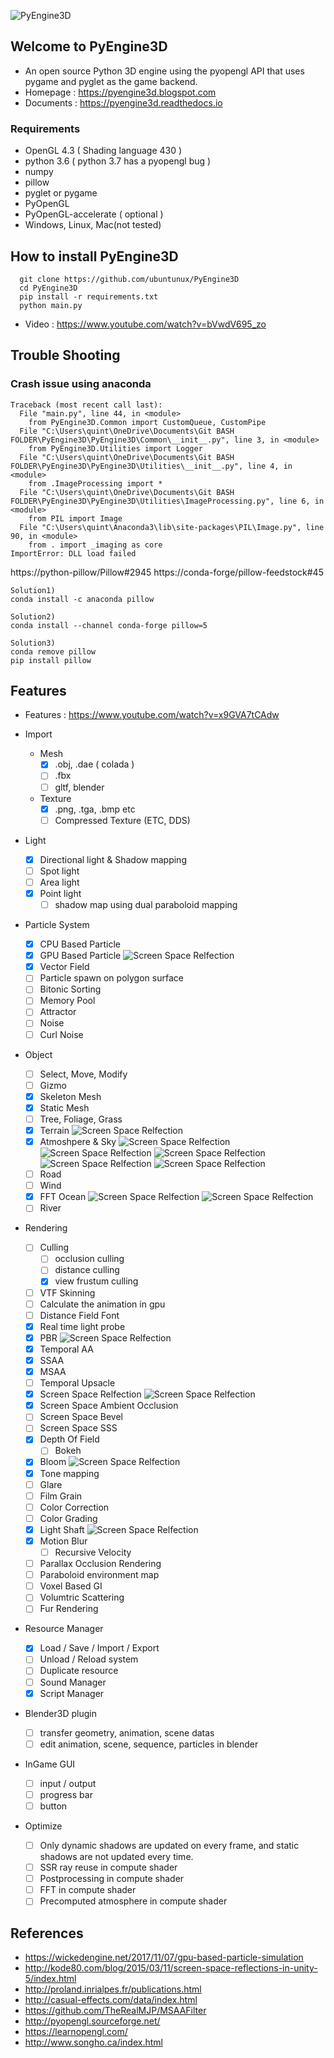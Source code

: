 ![PyEngine3D](https://github.com/ubuntunux/PyEngine3D/blob/master/PyEngine3D.png)

## Welcome to PyEngine3D
* An open source Python 3D engine using the pyopengl API that uses pygame and pyglet as the game backend.
* Homepage : https://pyengine3d.blogspot.com
* Documents : https://pyengine3d.readthedocs.io

### Requirements
 - OpenGL 4.3 ( Shading language 430 )
 - python 3.6 ( python 3.7 has a pyopengl bug )
 - numpy
 - pillow
 - pyglet or pygame
 - PyOpenGL
 - PyOpenGL-accelerate ( optional )
 - Windows, Linux, Mac(not tested)
 
## How to install PyEngine3D
```
  git clone https://github.com/ubuntunux/PyEngine3D
  cd PyEngine3D
  pip install -r requirements.txt
  python main.py
```
* Video : https://www.youtube.com/watch?v=bVwdV695_zo

## Trouble Shooting
### Crash issue using anaconda
```
Traceback (most recent call last):
  File "main.py", line 44, in <module>
    from PyEngine3D.Common import CustomQueue, CustomPipe
  File "C:\Users\quint\OneDrive\Documents\Git BASH FOLDER\PyEngine3D\PyEngine3D\Common\__init__.py", line 3, in <module>
    from PyEngine3D.Utilities import Logger
  File "C:\Users\quint\OneDrive\Documents\Git BASH FOLDER\PyEngine3D\PyEngine3D\Utilities\__init__.py", line 4, in <module>
    from .ImageProcessing import *
  File "C:\Users\quint\OneDrive\Documents\Git BASH FOLDER\PyEngine3D\PyEngine3D\Utilities\ImageProcessing.py", line 6, in <module>
    from PIL import Image
  File "C:\Users\quint\Anaconda3\lib\site-packages\PIL\Image.py", line 90, in <module>
    from . import _imaging as core
ImportError: DLL load failed
```
https://python-pillow/Pillow#2945
https://conda-forge/pillow-feedstock#45
```
Solution1)
conda install -c anaconda pillow

Solution2)
conda install --channel conda-forge pillow=5

Solution3)
conda remove pillow
pip install pillow
```

## Features
* Features : https://www.youtube.com/watch?v=x9GVA7tCAdw

* Import
    - Mesh 
        - [x] .obj, .dae ( colada )
        - [ ] .fbx 
        - [ ] gltf, blender
    - Texture
        - [x] .png, .tga, .bmp etc 
        - [ ] Compressed Texture (ETC, DDS)
* Light
    - [x] Directional light & Shadow mapping    
    - [ ] Spot light
    - [ ] Area light
    - [x] Point light
        - [ ] shadow map using dual paraboloid mapping
* Particle System
    - [x] CPU Based Particle
    - [x] GPU Based Particle
    ![Screen Space Relfection](https://github.com/ubuntunux/PyEngine3D/blob/master/images/pyengine3d_gpu_particle.png)
    - [x] Vector Field
    - [ ] Particle spawn on polygon surface
    - [ ] Bitonic Sorting
    - [ ] Memory Pool
    - [ ] Attractor
    - [ ] Noise
    - [ ] Curl Noise
* Object
    - [ ] Select, Move, Modify
    - [ ] Gizmo
    - [x] Skeleton Mesh
    - [x] Static Mesh        
    - [ ] Tree, Foliage, Grass
    - [x] Terrain
    ![Screen Space Relfection](https://github.com/ubuntunux/PyEngine3D/blob/master/images/pyengine3d_terrain.png)
    - [x] Atmoshpere & Sky
    ![Screen Space Relfection](https://github.com/ubuntunux/PyEngine3D/blob/master/images/pyengine3d_atmosphere_01.png)
    ![Screen Space Relfection](https://github.com/ubuntunux/PyEngine3D/blob/master/images/pyengine3d_atmosphere_02.png)
    ![Screen Space Relfection](https://github.com/ubuntunux/PyEngine3D/blob/master/images/pyengine3d_atmosphere_03.png)
    ![Screen Space Relfection](https://github.com/ubuntunux/PyEngine3D/blob/master/images/pyengine3d_sky_01.png)
    ![Screen Space Relfection](https://github.com/ubuntunux/PyEngine3D/blob/master/images/pyengine3d_sky_02.png)
    - [ ] Road
    - [ ] Wind
    - [x] FFT Ocean
    ![Screen Space Relfection](https://github.com/ubuntunux/PyEngine3D/blob/master/images/pyengine3d_ocean_01.png)
    ![Screen Space Relfection](https://github.com/ubuntunux/PyEngine3D/blob/master/images/pyengine3d_ocean_02.png)
    - [ ] River 
* Rendering
    - [ ] Culling
        - [ ] occlusion culling
        - [ ] distance culling
        - [x] view frustum culling
    - [ ] VTF Skinning
    - [ ] Calculate the animation in gpu
    - [ ] Distance Field Font 
    - [x] Real time light probe 
    - [x] PBR
    ![Screen Space Relfection](https://github.com/ubuntunux/PyEngine3D/blob/master/images/pyengine3d_pbr.png)
    - [x] Temporal AA
    - [x] SSAA
    - [x] MSAA
    - [ ] Temporal Upsacle
    - [x] Screen Space Relfection
    ![Screen Space Relfection](https://github.com/ubuntunux/PyEngine3D/blob/master/images/pyengine3d_ssr.png)
    - [x] Screen Space Ambient Occlusion
    - [ ] Screen Space Bevel
    - [ ] Screen Space SSS    
    - [x] Depth Of Field
        - [ ] Bokeh
    - [x] Bloom
    ![Screen Space Relfection](https://github.com/ubuntunux/PyEngine3D/blob/master/images/pyengine3d_bloom.png)
    - [x] Tone mapping
    - [ ] Glare
    - [ ] Film Grain
    - [ ] Color Correction
    - [ ] Color Grading
    - [x] Light Shaft
    ![Screen Space Relfection](https://github.com/ubuntunux/PyEngine3D/blob/master/images/pyengine3d_lightshaft.png)
    - [x] Motion Blur
        - [ ] Recursive Velocity
    - [ ] Parallax Occlusion Rendering
    - [ ] Paraboloid environment map    
    - [ ] Voxel Based GI
    - [ ] Volumtric Scattering
    - [ ] Fur Rendering    
* Resource Manager
    - [x] Load / Save / Import / Export
    - [ ] Unload / Reload system
    - [ ] Duplicate resource
    - [ ] Sound Manager
    - [x] Script Manager
* Blender3D plugin
    - [ ] transfer geometry, animation, scene datas
    - [ ] edit animation, scene, sequence, particles in blender
* InGame GUI
    - [ ] input / output
    - [ ] progress bar
    - [ ] button
* Optimize
    - [ ] Only dynamic shadows are updated on every frame, and static shadows are not updated every time.
    - [ ] SSR ray reuse in compute shader
    - [ ] Postprocessing in compute shader
    - [ ] FFT in compute shader
    - [ ] Precomputed atmosphere in compute shader 

## References
- https://wickedengine.net/2017/11/07/gpu-based-particle-simulation
- http://kode80.com/blog/2015/03/11/screen-space-reflections-in-unity-5/index.html
- http://proland.inrialpes.fr/publications.html
- http://casual-effects.com/data/index.html
- https://github.com/TheRealMJP/MSAAFilter
- http://pyopengl.sourceforge.net/
- https://learnopengl.com/
- http://www.songho.ca/index.html
